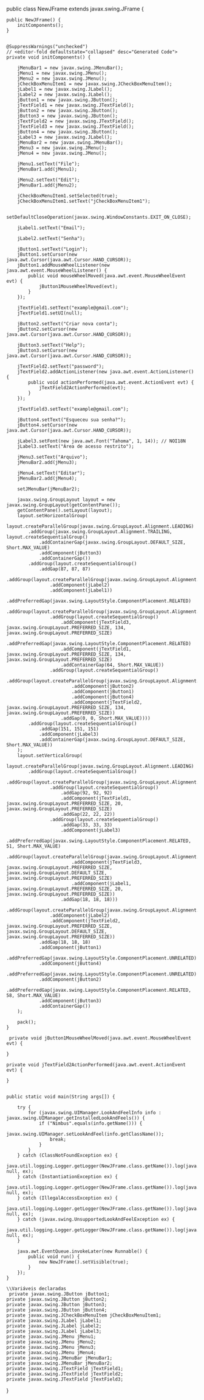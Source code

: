 public class NewJFrame extends javax.swing.JFrame {


    public NewJFrame() {
        initComponents();
    }

   
    @SuppressWarnings("unchecked")
    // <editor-fold defaultstate="collapsed" desc="Generated Code">                          
    private void initComponents() {

        jMenuBar1 = new javax.swing.JMenuBar();
        jMenu1 = new javax.swing.JMenu();
        jMenu2 = new javax.swing.JMenu();
        jCheckBoxMenuItem1 = new javax.swing.JCheckBoxMenuItem();
        jLabel1 = new javax.swing.JLabel();
        jLabel2 = new javax.swing.JLabel();
        jButton1 = new javax.swing.JButton();
        jTextField1 = new javax.swing.JTextField();
        jButton2 = new javax.swing.JButton();
        jButton3 = new javax.swing.JButton();
        jTextField2 = new javax.swing.JTextField();
        jTextField3 = new javax.swing.JTextField();
        jButton4 = new javax.swing.JButton();
        jLabel3 = new javax.swing.JLabel();
        jMenuBar2 = new javax.swing.JMenuBar();
        jMenu3 = new javax.swing.JMenu();
        jMenu4 = new javax.swing.JMenu();

        jMenu1.setText("File");
        jMenuBar1.add(jMenu1);

        jMenu2.setText("Edit");
        jMenuBar1.add(jMenu2);

        jCheckBoxMenuItem1.setSelected(true);
        jCheckBoxMenuItem1.setText("jCheckBoxMenuItem1");

        setDefaultCloseOperation(javax.swing.WindowConstants.EXIT_ON_CLOSE);

        jLabel1.setText("Email");

        jLabel2.setText("Senha");

        jButton1.setText("Login");
        jButton1.setCursor(new java.awt.Cursor(java.awt.Cursor.HAND_CURSOR));
        jButton1.addMouseWheelListener(new java.awt.event.MouseWheelListener() {
            public void mouseWheelMoved(java.awt.event.MouseWheelEvent evt) {
                jButton1MouseWheelMoved(evt);
            }
        });

        jTextField1.setText("example@gmail.com");
        jTextField1.setUI(null);

        jButton2.setText("Criar nova conta");
        jButton2.setCursor(new java.awt.Cursor(java.awt.Cursor.HAND_CURSOR));

        jButton3.setText("Help");
        jButton3.setCursor(new java.awt.Cursor(java.awt.Cursor.HAND_CURSOR));

        jTextField2.setText("password");
        jTextField2.addActionListener(new java.awt.event.ActionListener() {
            public void actionPerformed(java.awt.event.ActionEvent evt) {
                jTextField2ActionPerformed(evt);
            }
        });

        jTextField3.setText("example@gmail.com");

        jButton4.setText("Esqueceu sua senha?");
        jButton4.setCursor(new java.awt.Cursor(java.awt.Cursor.HAND_CURSOR));

        jLabel3.setFont(new java.awt.Font("Tahoma", 1, 14)); // NOI18N
        jLabel3.setText("Área de acesso restrito");

        jMenu3.setText("Arquivo");
        jMenuBar2.add(jMenu3);

        jMenu4.setText("Editar");
        jMenuBar2.add(jMenu4);

        setJMenuBar(jMenuBar2);

        javax.swing.GroupLayout layout = new javax.swing.GroupLayout(getContentPane());
        getContentPane().setLayout(layout);
        layout.setHorizontalGroup(
            layout.createParallelGroup(javax.swing.GroupLayout.Alignment.LEADING)
            .addGroup(javax.swing.GroupLayout.Alignment.TRAILING, layout.createSequentialGroup()
                .addContainerGap(javax.swing.GroupLayout.DEFAULT_SIZE, Short.MAX_VALUE)
                .addComponent(jButton3)
                .addContainerGap())
            .addGroup(layout.createSequentialGroup()
                .addGap(87, 87, 87)
                .addGroup(layout.createParallelGroup(javax.swing.GroupLayout.Alignment.TRAILING)
                    .addComponent(jLabel2)
                    .addComponent(jLabel1))
                .addPreferredGap(javax.swing.LayoutStyle.ComponentPlacement.RELATED)
                .addGroup(layout.createParallelGroup(javax.swing.GroupLayout.Alignment.LEADING)
                    .addGroup(layout.createSequentialGroup()
                        .addComponent(jTextField3, javax.swing.GroupLayout.PREFERRED_SIZE, 134, javax.swing.GroupLayout.PREFERRED_SIZE)
                        .addPreferredGap(javax.swing.LayoutStyle.ComponentPlacement.RELATED)
                        .addComponent(jTextField1, javax.swing.GroupLayout.PREFERRED_SIZE, 134, javax.swing.GroupLayout.PREFERRED_SIZE)
                        .addContainerGap(64, Short.MAX_VALUE))
                    .addGroup(layout.createSequentialGroup()
                        .addGroup(layout.createParallelGroup(javax.swing.GroupLayout.Alignment.LEADING)
                            .addComponent(jButton2)
                            .addComponent(jButton1)
                            .addComponent(jButton4)
                            .addComponent(jTextField2, javax.swing.GroupLayout.PREFERRED_SIZE, 134, javax.swing.GroupLayout.PREFERRED_SIZE))
                        .addGap(0, 0, Short.MAX_VALUE))))
            .addGroup(layout.createSequentialGroup()
                .addGap(151, 151, 151)
                .addComponent(jLabel3)
                .addContainerGap(javax.swing.GroupLayout.DEFAULT_SIZE, Short.MAX_VALUE))
        );
        layout.setVerticalGroup(
            layout.createParallelGroup(javax.swing.GroupLayout.Alignment.LEADING)
            .addGroup(layout.createSequentialGroup()
                .addGroup(layout.createParallelGroup(javax.swing.GroupLayout.Alignment.LEADING)
                    .addGroup(layout.createSequentialGroup()
                        .addGap(92, 92, 92)
                        .addComponent(jTextField1, javax.swing.GroupLayout.PREFERRED_SIZE, 20, javax.swing.GroupLayout.PREFERRED_SIZE)
                        .addGap(22, 22, 22))
                    .addGroup(layout.createSequentialGroup()
                        .addGap(33, 33, 33)
                        .addComponent(jLabel3)
                        .addPreferredGap(javax.swing.LayoutStyle.ComponentPlacement.RELATED, 51, Short.MAX_VALUE)
                        .addGroup(layout.createParallelGroup(javax.swing.GroupLayout.Alignment.BASELINE)
                            .addComponent(jTextField3, javax.swing.GroupLayout.PREFERRED_SIZE, javax.swing.GroupLayout.DEFAULT_SIZE, javax.swing.GroupLayout.PREFERRED_SIZE)
                            .addComponent(jLabel1, javax.swing.GroupLayout.PREFERRED_SIZE, 20, javax.swing.GroupLayout.PREFERRED_SIZE))
                        .addGap(18, 18, 18)))
                .addGroup(layout.createParallelGroup(javax.swing.GroupLayout.Alignment.BASELINE)
                    .addComponent(jLabel2)
                    .addComponent(jTextField2, javax.swing.GroupLayout.PREFERRED_SIZE, javax.swing.GroupLayout.DEFAULT_SIZE, javax.swing.GroupLayout.PREFERRED_SIZE))
                .addGap(18, 18, 18)
                .addComponent(jButton1)
                .addPreferredGap(javax.swing.LayoutStyle.ComponentPlacement.UNRELATED)
                .addComponent(jButton4)
                .addPreferredGap(javax.swing.LayoutStyle.ComponentPlacement.UNRELATED)
                .addComponent(jButton2)
                .addPreferredGap(javax.swing.LayoutStyle.ComponentPlacement.RELATED, 58, Short.MAX_VALUE)
                .addComponent(jButton3)
                .addContainerGap())
        );

        pack();
    }
    
     private void jButton1MouseWheelMoved(java.awt.event.MouseWheelEvent evt) {                                         
    
    }                                        

    private void jTextField2ActionPerformed(java.awt.event.ActionEvent evt) {                                            
        
    }                                           

    
    public static void main(String args[]) {
       
        try {
            for (javax.swing.UIManager.LookAndFeelInfo info : javax.swing.UIManager.getInstalledLookAndFeels()) {
                if ("Nimbus".equals(info.getName())) {
                    javax.swing.UIManager.setLookAndFeel(info.getClassName());
                    break;
                }
            }
        } catch (ClassNotFoundException ex) {
            java.util.logging.Logger.getLogger(NewJFrame.class.getName()).log(java.util.logging.Level.SEVERE, null, ex);
        } catch (InstantiationException ex) {
            java.util.logging.Logger.getLogger(NewJFrame.class.getName()).log(java.util.logging.Level.SEVERE, null, ex);
        } catch (IllegalAccessException ex) {
            java.util.logging.Logger.getLogger(NewJFrame.class.getName()).log(java.util.logging.Level.SEVERE, null, ex);
        } catch (javax.swing.UnsupportedLookAndFeelException ex) {
            java.util.logging.Logger.getLogger(NewJFrame.class.getName()).log(java.util.logging.Level.SEVERE, null, ex);
        }
        
        java.awt.EventQueue.invokeLater(new Runnable() {
            public void run() {
                new NewJFrame().setVisible(true);
            }
        });
    }
    
    \\Variáveis declaradas
     private javax.swing.JButton jButton1;
    private javax.swing.JButton jButton2;
    private javax.swing.JButton jButton3;
    private javax.swing.JButton jButton4;
    private javax.swing.JCheckBoxMenuItem jCheckBoxMenuItem1;
    private javax.swing.JLabel jLabel1;
    private javax.swing.JLabel jLabel2;
    private javax.swing.JLabel jLabel3;
    private javax.swing.JMenu jMenu1;
    private javax.swing.JMenu jMenu2;
    private javax.swing.JMenu jMenu3;
    private javax.swing.JMenu jMenu4;
    private javax.swing.JMenuBar jMenuBar1;
    private javax.swing.JMenuBar jMenuBar2;
    private javax.swing.JTextField jTextField1;
    private javax.swing.JTextField jTextField2;
    private javax.swing.JTextField jTextField3;
   }
